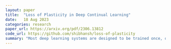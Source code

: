 ```yaml
---
layout: paper
title:  "Loss of Plasticity in Deep Continual Learning"
date:   18 Aug 2023
categories: research
paper_url: https://arxiv.org/pdf/2306.13812
code_url: https://github.com/shibhansh/loss-of-plasticity
summary: "Most deep learning systems are designed to be trained once, or possibly pretrained and fintuned. These systems perform quite poorly in continual learning setups where training is ongoing. This is primarily due to two problems: catastrophic forgetting and loss of plasticity. This paper addresses the second. Various architectures and techniques were tested, with L2-regularization and shrink and perturm improving plasticity a little. This paper then introduces Continual Backpropagation, which reinitializes dead units, and seems to maintain plasticity indefinitely "
---
```


